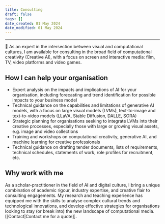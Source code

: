 ```yaml
---
title: Consulting
draft: false
tags: []
date_created: 01 May 2024
date_modified: 01 May 2024
---
```

---

💼 As an expert in the intersection between visual and computational cultures, I am available for consulting in the broad field of computational creativity (Creative AI), with a focus on screen and interactive media: film, TV, video platforms and video games.

## How I can help your organisation

- Expert analysis on the impacts and implications of AI for your organisation, including forecasting and trend identification for possible impacts to your business model
- Technical guidance on the capabilities and limitations of generative AI models, with a focus on large visual models (LVMs), text-to-image and text-to-video models (LLaVA, Stable Diffusion, DALLE, SORA)
- Strategic planning for organisations seeking to integrate LVMs into their creative processes, especially those with large or growing visual assets, e.g. image and video collections
- Training and workshops on computational creativity, generative AI, and machine learning for creative professionals
- Technical guidance on drafting tender documents, lists of requirements, technical schedules, statements of work, role profiles for recruitment, etc.

## Why work with me

As a scholar-practitioner in the field of AI and digital culture, I bring a unique combination of academic rigour, industry expertise, and creative flair to consulting engagements. My research and teaching experience has equipped me with the skills to analyse complex cultural trends and technological innovations, and develop effective strategies for organisations looking to stay (or break into) the new landscape of computational media. [[Contact|Contact me for a quote]].